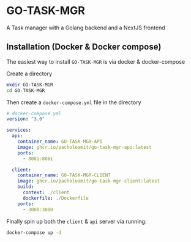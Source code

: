 # GO-TASK-MGR

A Task manager with a Golang backend and a NextJS frontend

## Installation (Docker & Docker compose)

The easiest way to install `GO-TASK-MGR` is via docker & docker-compose

Create a directory

```bash
mkdir GO-TASK-MGR
cd GO-TASK-MGR
```

Then create a `docker-compose.yml` file in the directory

```yaml
# docker-compose.yml
version: "3.0"

services:
  api:
    container_name: GO-TASK-MGR-API
    image: ghcr.io/pacholoamit/go-task-mgr-api:latest
    ports:
      - 8081:8081

  client:
    container_name: GO-TASK-MGR-CLIENT
    image: ghcr.io/pacholoamit/go-task-mgr-client:latest
    build:
      context: ./client
      dockerfile: ./Dockerfile
    ports:
      - 3000:3000
```

Finally spin up both the `client` & `api` server via running:

```bash
docker-compose up -d
```
